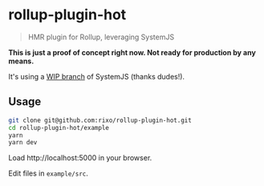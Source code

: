 # rollup-plugin-hot

> HMR plugin for Rollup, leveraging SystemJS

**This is just a proof of concept right now. Not ready for production by any means.**

It's using a [WIP branch](https://github.com/LarsDenBakker/systemjs/tree/reload) of SystemJS (thanks dudes!).

## Usage

```bash
git clone git@github.com:rixo/rollup-plugin-hot.git
cd rollup-plugin-hot/example
yarn
yarn dev
```

Load http://localhost:5000 in your browser.

Edit files in `example/src`.
